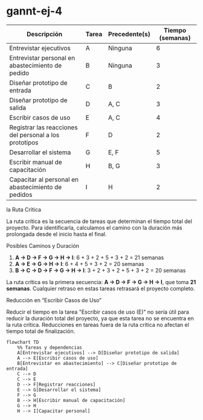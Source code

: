 # gannt-ej-4

| Descripción                                         | Tarea | Precedente(s) | Tiempo (semanas) |
|-----------------------------------------------------|-------|---------------|-------------------|
| Entrevistar ejecutivos                              | A     | Ninguna       | 6                 |
| Entrevistar personal en abastecimiento de pedido    | B     | Ninguna       | 3                 |
| Diseñar prototipo de entrada                        | C     | B             | 2                 |
| Diseñar prototipo de salida                         | D     | A, C          | 3                 |
| Escribir casos de uso                               | E     | A, C          | 4                 |
| Registrar las reacciones del personal a los prototipos | F   | D             | 2                 |
| Desarrollar el sistema                              | G     | E, F          | 5                 |
| Escribir manual de capacitación                     | H     | B, G          | 3                 |
| Capacitar al personal en abastecimiento de pedidos   | I   | H             | 2                 |


la Ruta Crítica

La ruta crítica es la secuencia de tareas que determinan el tiempo total del proyecto. Para identificarla, calculamos el camino con la duración más prolongada desde el inicio hasta el final.

Posibles Caminos y Duración
1. **A → D → F → G → H → I**: 6 + 3 + 2 + 5 + 3 + 2 = 21 semanas
2. **A → E → G → H → I**: 6 + 4 + 5 + 3 + 2 = 20 semanas
3. **B → C → D → F → G → H → I**: 3 + 2 + 3 + 2 + 5 + 3 + 2 = 20 semanas

La ruta crítica es la primera secuencia: **A → D → F → G → H → I**, que toma **21 semanas**. Cualquier retraso en estas tareas retrasará el proyecto completo.

Reducción en “Escribir Casos de Uso”

Reducir el tiempo en la tarea "Escribir casos de uso (E)" no sería útil para reducir la duración total del proyecto, ya que esta tarea no se encuentra en la ruta crítica. Reducciones en tareas fuera de la ruta crítica no afectan el tiempo total de finalización.



```mermaid
flowchart TD
    %% Tareas y dependencias
    A[Entrevistar ejecutivos] --> D[Diseñar prototipo de salida]
    A --> E[Escribir casos de uso]
    B[Entrevistar en abastecimiento] --> C[Diseñar prototipo de entrada]
    C --> D
    C --> E
    D --> F[Registrar reacciones]
    E --> G[Desarrollar el sistema]
    F --> G
    B --> H[Escribir manual de capacitación]
    G --> H
    H --> I[Capacitar personal]




